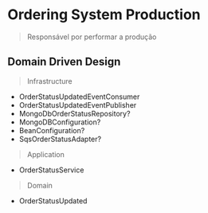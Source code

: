 # Ordering System Production
> Responsável por performar a produção


## Domain Driven Design

> Infrastructure
- OrderStatusUpdatedEventConsumer
- OrderStatusUpdatedEventPublisher
- MongoDbOrderStatusRepository?
- MongoDBConfiguration?
- BeanConfiguration?
- SqsOrderStatusAdapter?

> Application
- OrderStatusService

> Domain
- OrderStatusUpdated